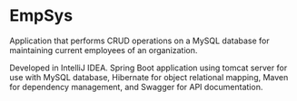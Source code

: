 # EmpSys
 Application that performs CRUD operations on a MySQL database for maintaining current employees of an organization.

Developed in IntelliJ IDEA. Spring Boot application using tomcat server for use with MySQL database, Hibernate for object relational mapping,
Maven for dependency management, and Swagger for API documentation.
